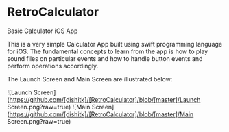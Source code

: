 # RetroCalculator
Basic Calculator iOS App

This is a very simple Calculator App built using swift programming language for iOS. 
The fundamental concepts to learn from the app is how to play sound files on particular events and how to handle button events and perform operations accordingly.

The Launch Screen and Main Screen are illustrated below:

![Launch Screen](https://github.com/[dishitk]/[RetroCalculator]/blob/[master]/Launch Screen.png?raw=true)
![Main Screen](https://github.com/[dishitk]/[RetroCalculator]/blob/[master]/Main Screen.png?raw=true)

